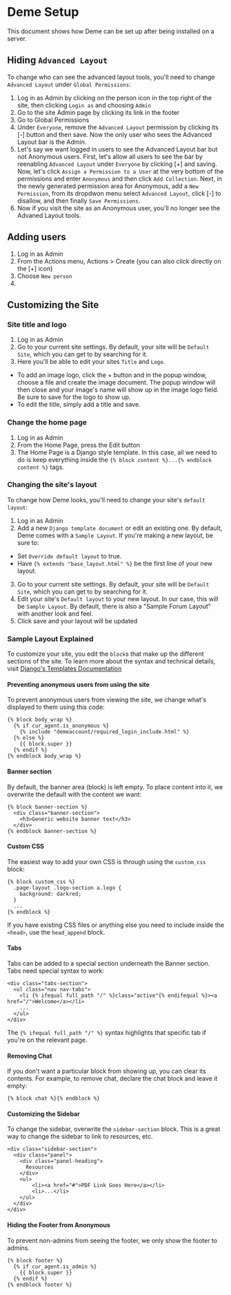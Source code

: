 Deme Setup
==========

This document shows how Deme can be set up after being installed on a server.

Hiding `Advanced Layout`
-----------------------

To change who can see the advanced layout tools, you'll need to change `Advanced Layout` under `Global Permissions`:

1. Log in as Admin by clicking on the person icon in the top right of the site, then clicking `Login as` and choosing `Admin`
2. Go to the site Admin page by clicking its link in the footer
3. Go to Global Permissions
4. Under `Everyone`, remove the `Advanced Layout` permission by clicking its [-] button and then save. Now the only user who sees the Advanced Layout bar is the Admin.
5. Let's say we want logged in users to see the Advanced Layout bar but not Anonymous users. First, let's allow all users to see the bar by reenabling `Advanced Layout` under `Everyone` by clicking [+] and saving. Now, let's click `Assign a Permission to a User` at the very bottom of the permissions and enter `Anonymous` and then click `Add Collection`. Next, in the newly generated permission area for Anonymous, add a `New Permission`, from its dropdwon menu select `Advanced Layout`, click [-] to disallow, and then finally `Save Permissions`.
6. Now if you visit the site as an Anonymous user, you'll no longer see the Advaned Layout tools.

Adding users
------------

1. Log in as Admin
2. From the Actions menu, Actions > Create (you can also click directly on the [+] icon)
3. Choose `New person`
4.

Customizing the Site
--------------------

### Site title and logo

1. Log in as Admin
2. Go to your current site settings. By default, your site will be `Default Site`, which you can get to by searching for it.
3. Here you'll be able to edit your sites `Title` and `Logo`.
  * To add an image logo, click the + button and in the popup window, choose a file and create the image document. The popup window will then close and your image's name will show up in the image logo field. Be sure to save for the logo to show up.
  * To edit the title, simply add a title and save.

### Change the home page

1. Log in as Admin
2. From the Home Page, press the Edit button
3. The Home Page is a Django style template. In this case, all we need to do is keep everything inside the `{% block content %}...{% endblock content %}` tags.

### Changing the site's layout

To change how Deme looks, you'll need to change your site's `default layout`:

1. Log in as Admin
2. Add a new `Django template document` or edit an existing one. By default, Deme comes with a `Sample Layout`. If you're making a new layout, be sure to:
  * Set `Override default layout` to true.
  * Have `{% extends "base_layout.html" %}` be the first line of your new layout.
3. Go to your current site settings. By default, your site will be `Default Site`, which you can get to by searching for it.
4. Edit your site's `Default layout` to your new layout. In our case, this will be `Sample Layout`. By default, there is also a "Sample Forum Layout" with another look and feel.
5. Click save and your layout will be updated


### Sample Layout Explained

To customize your site, you edit the `block`s that make up the different sections of the site. To learn more about the syntax and technical details, visit [Django's Templates Documentation](https://docs.djangoproject.com/en/1.2/ref/templates/)

#### Preventing anonymous users from using the site

To prevent anonymous users from viewing the site, we change what's displayed to them using this code:

```
{% block body_wrap %}
  {% if cur_agent.is_anonymous %}
    {% include "demeaccount/required_login_include.html" %}
  {% else %}
    {{ block.super }}
  {% endif %}
{% endblock body_wrap %}
```

#### Banner section

By default, the banner area (block) is left empty. To place content into it, we overwrite the default with the content we want:

```
{% block banner-section %}
  <div class="banner-section">
    <h3>Generic website banner text</h3>
  </div>
{% endblock banner-section %}
```

#### Custom CSS

The easiest way to add your own CSS is through using the `custom_css` block:

```
{% block custom_css %}
  .page-layout .logo-section a.logo {
    background: darkred;
  }
  ...
{% endblock %}
```

If you have existing CSS files or anything else you need to include inside the `<head>`, use the `head_append` block.

#### Tabs

Tabs can be added to a special section underneath the Banner section. Tabs need special syntax to work:

```
<div class="tabs-section">
  <ul class="nav nav-tabs">
    <li {% ifequal full_path "/" %}class="active"{% endifequal %}><a href="/">Welcome</a></li>
    ...
  </ul>
</div>
```

The `{% ifequal full_path "/" %}` syntax highlights that specific tab if you're on the relevant page.

#### Removing Chat

If you don't want a particular block from showing up, you can clear its contents. For example, to remove chat, declare the chat block and leave it empty:

```
{% block chat %}{% endblock %}
```

#### Customizing the Sidebar

To change the sidebar, overwrite the `sidebar-section` block. This is a great way to change the sidebar to link to resources, etc.

```
<div class="sidebar-section">
  <div class="panel">
    <div class="panel-heading">
      Resources
    </div>
    <ul>
        <li><a href="#">PDF Link Goes Here</a></li>
        <li>...</li>
    </ul>
  </div>
</div>
```

#### Hiding the Footer from Anonymous

To prevent non-admins from seeing the footer, we only show the footer to admins.

```
{% block footer %}
  {% if cur_agent.is_admin %}
    {{ block.super }}
  {% endif %}
{% endblock footer %}
```
